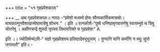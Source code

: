 +++
title = "५१ गृहप्रवेशकालः"

+++
__ अथ गृहप्रवेशकालः॥ नारदः -“प्रवेशो मध्यमो ज्ञेयः सौम्यकार्तिकमासयोः। माघफाल्गुनवैशाखज्येष्ठमासेषु शोभनः " । इति ॥ रत्नकोशे-“पुष्ये धनिष्ठामृगवारुणेषु स्वायम्भुवे च त्रिषु चोत्तरेषु । अक्षीणचन्द्रे शुभदो नृपस्य तिथावरिक्ते च गृहप्रवेशः" A

इति ।। ज्योतिर्मन्थेऽपि-“ यज्ञो गृहप्रवेशश्च प्रतिष्ठादेवभूभुजाम् । पुण्यानि यानि कर्माणि न स्युः सुप्ते जगत्पतौ” इति॥ -